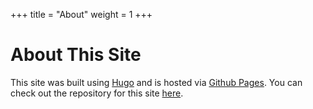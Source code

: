 +++
title = "About"
weight = 1
+++
# About This Site

This site was built using [Hugo](https://gohugo.io/) and is hosted via [Github Pages](https://pages.github.com/).
You can check out the repository for this site [here](https://github.com/spyobird/ag101/).